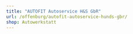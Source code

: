 ```yaml
---
title: "AUTOFIT Autoservice H&S GbR"
url: /offenburg/autofit-autoservice-hunds-gbr/
shop: Autowerkstatt
---
```


